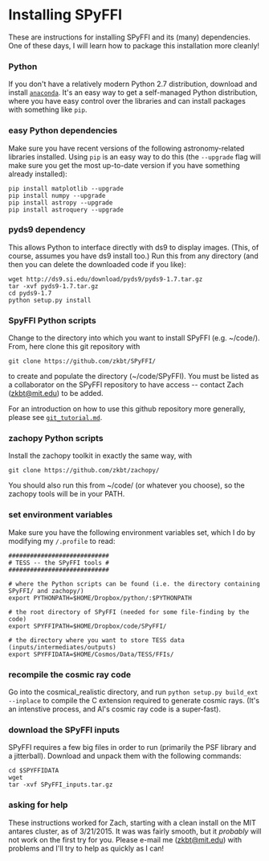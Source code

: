 Installing SPyFFI
=================

These are instructions for installing SPyFFI and its (many) dependencies. One of these days, I will learn how to package this installation more cleanly!

### Python
If you don't have a relatively modern Python 2.7 distribution, download and install [`anaconda`](). It's an easy way to get a self-managed Python distribution, where you have easy control over the libraries and can install packages with something like `pip`.

### easy Python dependencies
Make sure you have recent versions of the following astronomy-related libraries installed. Using `pip` is an easy way to do this (the `--upgrade` flag will make sure you get the most up-to-date version if you have something already installed):

    pip install matplotlib --upgrade  
    pip install numpy --upgrade  
    pip install astropy --upgrade  
    pip install astroquery --upgrade


### pyds9 dependency
This allows Python to interface directly with ds9 to display images. (This, of course, assumes you have ds9 install too.) Run this from any directory (and then you can delete the downloaded code if you like):

    wget http://ds9.si.edu/download/pyds9/pyds9-1.7.tar.gz
    tar -xvf pyds9-1.7.tar.gz
    cd pyds9-1.7
    python setup.py install

### SpyFFI Python scripts
Change to the directory into which you want to install SPyFFI (e.g. ~/code/). From, here clone this git repository with

`git clone https://github.com/zkbt/SPyFFI/`

to create and populate the directory (~/code/SPyFFI). You must be listed as a collaborator on the SPyFFI repository to have access -- contact Zach (zkbt@mit.edu) to be added.

For an introduction on how to use this github repository more generally, please see [`git_tutorial.md`](https://github.com/zkbt/SPyFFI/blob/master/git_tutorial.md).

### zachopy Python scripts
Install the zachopy toolkit in exactly the same way, with

`git clone https://github.com/zkbt/zachopy/`

You should also run this from ~/code/ (or whatever you choose), so the zachopy tools will be in your PATH.

### set environment variables
Make sure you have the following environment variables set, which I do by modifying my `/.profile` to read:

    ############################
    # TESS -- the SPyFFI tools #
    ############################

    # where the Python scripts can be found (i.e. the directory containing SPyFFI/ and zachopy/)
    export PYTHONPATH=$HOME/Dropbox/python/:$PYTHONPATH

    # the root directory of SPyFFI (needed for some file-finding by the code)
    export SPYFFIPATH=$HOME/Dropbox/code/SPyFFI/

    # the directory where you want to store TESS data (inputs/intermediates/outputs)
    export SPYFFIDATA=$HOME/Cosmos/Data/TESS/FFIs/

### recompile the cosmic ray code
Go into the cosmical_realistic directory, and run `python setup.py build_ext --inplace` to compile the C extension required to generate cosmic rays. (It's an intenstive process, and Al's cosmic ray code is a super-fast).



### download the SPyFFI inputs
SPyFFI requires a few big files in order to run (primarily the PSF library and a jitterball). Download and unpack them with the following commands:

    cd $SPYFFIDATA
    wget
    tar -xvf SPyFFI_inputs.tar.gz



### asking for help
These instructions worked for Zach, starting with a clean install on the MIT antares cluster, as of 3/21/2015. It was was fairly smooth, but it *probably* will not work on the first try for you. Please e-mail me (zkbt@mit.edu) with problems and I'll try to help as quickly as I can!

